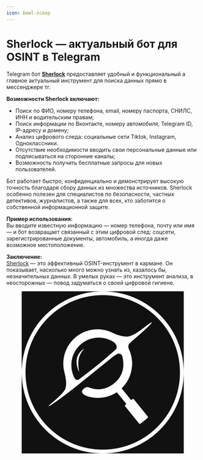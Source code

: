 ```yaml
---
icon: bowl-scoop
---
```


# Sherlock — актуальный бот для OSINT в Telegram

Telegram бот [**Sherlock**](https://botiprobiva.top/pages/sherlockbot.html) предоставляет удобный и функциональный а главное актуальный инструмент для поиска данных прямо в мессенджере тг.

**Возможности Sherlock включают:**

* Поиск по ФИО, номеру телефона, email, номеру паспорта, СНИЛС, ИНН и водительским правам;
* Поиск информации по Вконтакте, номеру автомобиля, Telegram ID, IP-адресу и домену;
* Анализ цифрового следа: социальные сети Tiktok, Instagram, Одноклассники.
* Отсутствие необходимости вводить свои персональные данные или подписываться на сторонние каналы;
* Возможность получить бесплатные запросы для новых пользователей.

Бот работает быстро, конфиденциально и демонстрирует высокую точность благодаря сбору данных из множества источников. Sherlock особенно полезен для специалистов по безопасности, частных детективов, журналистов, а также для всех, кто заботится о собственной информационной защите.

**Пример использования:**\
Вы вводите известную информацию — номер телефона, почту или имя — и бот возвращает связанный с этим цифровой след: соцсети, зарегистрированные документы, автомобиль, а иногда даже возможное местоположение.

**Заключение:**\
[Sherlock](https://botiprobiva.top/pages/sherlockbot.html) — это эффективный OSINT-инструмент в кармане. Он показывает, насколько много можно узнать из, казалось бы, незначительных данных. В умелых руках — это инструмент анализа, в неосторожных — повод задуматься о своей цифровой гигиене.

<figure><img src="../.gitbook/assets/Sherlock.jpg" alt=""><figcaption></figcaption></figure>


